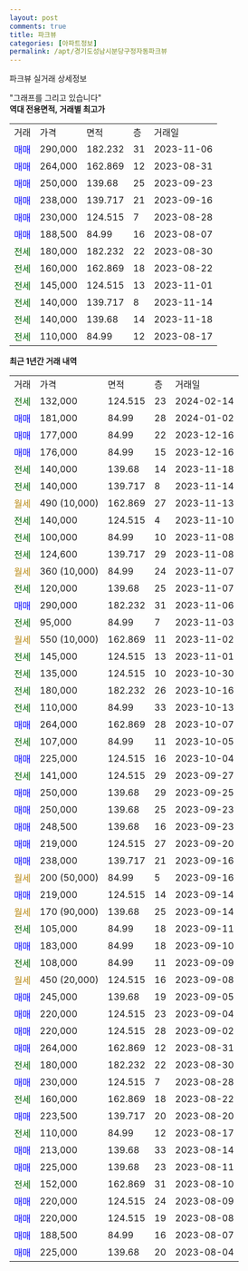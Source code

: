```yaml
---
layout: post
comments: true
title: 파크뷰
categories: [아파트정보]
permalink: /apt/경기도성남시분당구정자동파크뷰
---
```


파크뷰 실거래 상세정보

<script type="text/javascript">
  google.charts.load('current', {'packages':['line', 'corechart']});
  google.charts.setOnLoadCallback(drawChart);

  function drawChart() {
    var data = new google.visualization.DataTable();
    data.addColumn('date', '거래일');
    data.addColumn('number', "매매");
    data.addColumn('number', "전세");
    data.addColumn('number', "전매");

    data.addRows([[new Date(Date.parse("2024-02-14")), null, 132000, null], [new Date(Date.parse("2024-01-02")), 181000, null, null], [new Date(Date.parse("2023-12-16")), 177000, null, null], [new Date(Date.parse("2023-12-16")), 176000, null, null], [new Date(Date.parse("2023-11-18")), null, 140000, null], [new Date(Date.parse("2023-11-14")), null, 140000, null], [new Date(Date.parse("2023-11-13")), null, null, null], [new Date(Date.parse("2023-11-10")), null, 140000, null], [new Date(Date.parse("2023-11-08")), null, 100000, null], [new Date(Date.parse("2023-11-08")), null, 124600, null], [new Date(Date.parse("2023-11-07")), null, null, null], [new Date(Date.parse("2023-11-07")), null, 120000, null], [new Date(Date.parse("2023-11-06")), 290000, null, null], [new Date(Date.parse("2023-11-03")), null, 95000, null], [new Date(Date.parse("2023-11-02")), null, null, null], [new Date(Date.parse("2023-11-01")), null, 145000, null], [new Date(Date.parse("2023-10-30")), null, 135000, null], [new Date(Date.parse("2023-10-16")), null, 180000, null], [new Date(Date.parse("2023-10-13")), null, 110000, null], [new Date(Date.parse("2023-10-07")), 264000, null, null], [new Date(Date.parse("2023-10-05")), null, 107000, null], [new Date(Date.parse("2023-10-04")), 225000, null, null], [new Date(Date.parse("2023-09-27")), null, 141000, null], [new Date(Date.parse("2023-09-25")), 250000, null, null], [new Date(Date.parse("2023-09-23")), 250000, null, null], [new Date(Date.parse("2023-09-23")), 248500, null, null], [new Date(Date.parse("2023-09-20")), 219000, null, null], [new Date(Date.parse("2023-09-16")), 238000, null, null], [new Date(Date.parse("2023-09-16")), null, null, null], [new Date(Date.parse("2023-09-14")), 219000, null, null], [new Date(Date.parse("2023-09-14")), null, null, null], [new Date(Date.parse("2023-09-11")), null, 105000, null], [new Date(Date.parse("2023-09-10")), 183000, null, null], [new Date(Date.parse("2023-09-09")), null, 108000, null], [new Date(Date.parse("2023-09-08")), null, null, null], [new Date(Date.parse("2023-09-05")), 245000, null, null], [new Date(Date.parse("2023-09-04")), 220000, null, null], [new Date(Date.parse("2023-09-02")), 220000, null, null], [new Date(Date.parse("2023-08-31")), 264000, null, null], [new Date(Date.parse("2023-08-30")), null, 180000, null], [new Date(Date.parse("2023-08-28")), 230000, null, null], [new Date(Date.parse("2023-08-22")), null, 160000, null], [new Date(Date.parse("2023-08-20")), 223500, null, null], [new Date(Date.parse("2023-08-17")), null, 110000, null], [new Date(Date.parse("2023-08-14")), 213000, null, null], [new Date(Date.parse("2023-08-11")), 225000, null, null], [new Date(Date.parse("2023-08-10")), null, 152000, null], [new Date(Date.parse("2023-08-09")), 220000, null, null], [new Date(Date.parse("2023-08-08")), 220000, null, null], [new Date(Date.parse("2023-08-07")), 188500, null, null], [new Date(Date.parse("2023-08-04")), 225000, null, null]]);

    var options = {
      hAxis: {
        format: 'yyyy/MM/dd'
      },    
      lineWidth: 0,
      pointsVisible: true,    
      title: '최근 1년간 유형별 실거래가 분포',
      legend: { position: 'bottom' }
    };

    var formatter = new google.visualization.NumberFormat({pattern:'###,###'} );
    formatter.format(data, 1);
    formatter.format(data, 2);
    
    setTimeout(function() {
        var chart = new google.visualization.LineChart(document.getElementById('columnchart_material'));
        chart.draw(data, (options));
        document.getElementById('loading').style.display = 'none';
    }, 200);
  }
</script>


<div id="loading" style="z-index:20; display: block; margin-left: 0px">"그래프를 그리고 있습니다"</div>
<div id="columnchart_material" style="width: 95%; margin-left: 0px; display: block"></div>
<!-- contents start -->
<b>역대 전용면적, 거래별 최고가</b>
<table class="sortable">
    <tr>
      <td>거래</td>
      <td>가격</td>
      <td>면적</td>
      <td>층</td>
      <td>거래일</td>
    </tr>
        <tr>
          <td><a style="color: blue">매매</a></td>
          <td>290,000</td>
          <td>182.232</td>
          <td>31</td>
          <td>2023-11-06</td>
        </tr>            <tr>
          <td><a style="color: blue">매매</a></td>
          <td>264,000</td>
          <td>162.869</td>
          <td>12</td>
          <td>2023-08-31</td>
        </tr>            <tr>
          <td><a style="color: blue">매매</a></td>
          <td>250,000</td>
          <td>139.68</td>
          <td>25</td>
          <td>2023-09-23</td>
        </tr>            <tr>
          <td><a style="color: blue">매매</a></td>
          <td>238,000</td>
          <td>139.717</td>
          <td>21</td>
          <td>2023-09-16</td>
        </tr>            <tr>
          <td><a style="color: blue">매매</a></td>
          <td>230,000</td>
          <td>124.515</td>
          <td>7</td>
          <td>2023-08-28</td>
        </tr>            <tr>
          <td><a style="color: blue">매매</a></td>
          <td>188,500</td>
          <td>84.99</td>
          <td>16</td>
          <td>2023-08-07</td>
        </tr>        
        <tr>
              <td><a style="color: darkgreen">전세</a></td>
              <td>180,000</td>
              <td>182.232</td>
              <td>22</td>
              <td>2023-08-30</td>
            </tr>            <tr>
              <td><a style="color: darkgreen">전세</a></td>
              <td>160,000</td>
              <td>162.869</td>
              <td>18</td>
              <td>2023-08-22</td>
            </tr>            <tr>
              <td><a style="color: darkgreen">전세</a></td>
              <td>145,000</td>
              <td>124.515</td>
              <td>13</td>
              <td>2023-11-01</td>
            </tr>            <tr>
              <td><a style="color: darkgreen">전세</a></td>
              <td>140,000</td>
              <td>139.717</td>
              <td>8</td>
              <td>2023-11-14</td>
            </tr>            <tr>
              <td><a style="color: darkgreen">전세</a></td>
              <td>140,000</td>
              <td>139.68</td>
              <td>14</td>
              <td>2023-11-18</td>
            </tr>            <tr>
              <td><a style="color: darkgreen">전세</a></td>
              <td>110,000</td>
              <td>84.99</td>
              <td>12</td>
              <td>2023-08-17</td>
            </tr>        
    
</table>

<b>최근 1년간 거래 내역</b>

<table class="sortable">
    <tr>
      <td>거래</td>
      <td>가격</td>
      <td>면적</td>
      <td>층</td>
      <td>거래일</td>
    </tr>
    <tr>
      <td><a style="color: darkgreen">전세</a></td>
      <td>132,000</td>
      <td>124.515</td>
      <td>23</td>
      <td>2024-02-14</td>
    </tr>          <tr>
      <td><a style="color: blue">매매</a></td>
      <td>181,000</td>
      <td>84.99</td>
      <td>28</td>
      <td>2024-01-02</td>
    </tr>          <tr>
      <td><a style="color: blue">매매</a></td>
      <td>177,000</td>
      <td>84.99</td>
      <td>22</td>
      <td>2023-12-16</td>
    </tr>          <tr>
      <td><a style="color: blue">매매</a></td>
      <td>176,000</td>
      <td>84.99</td>
      <td>15</td>
      <td>2023-12-16</td>
    </tr>          <tr>
      <td><a style="color: darkgreen">전세</a></td>
      <td>140,000</td>
      <td>139.68</td>
      <td>14</td>
      <td>2023-11-18</td>
    </tr>          <tr>
      <td><a style="color: darkgreen">전세</a></td>
      <td>140,000</td>
      <td>139.717</td>
      <td>8</td>
      <td>2023-11-14</td>
    </tr>          <tr>
      <td><a style="color: darkgoldenrod">월세</a></td>
      <td>490 (10,000)</td>
      <td>162.869</td>
      <td>27</td>
      <td>2023-11-13</td>
    </tr>          <tr>
      <td><a style="color: darkgreen">전세</a></td>
      <td>140,000</td>
      <td>124.515</td>
      <td>4</td>
      <td>2023-11-10</td>
    </tr>          <tr>
      <td><a style="color: darkgreen">전세</a></td>
      <td>100,000</td>
      <td>84.99</td>
      <td>10</td>
      <td>2023-11-08</td>
    </tr>          <tr>
      <td><a style="color: darkgreen">전세</a></td>
      <td>124,600</td>
      <td>139.717</td>
      <td>29</td>
      <td>2023-11-08</td>
    </tr>          <tr>
      <td><a style="color: darkgoldenrod">월세</a></td>
      <td>360 (10,000)</td>
      <td>84.99</td>
      <td>24</td>
      <td>2023-11-07</td>
    </tr>          <tr>
      <td><a style="color: darkgreen">전세</a></td>
      <td>120,000</td>
      <td>139.68</td>
      <td>25</td>
      <td>2023-11-07</td>
    </tr>          <tr>
      <td><a style="color: blue">매매</a></td>
      <td>290,000</td>
      <td>182.232</td>
      <td>31</td>
      <td>2023-11-06</td>
    </tr>          <tr>
      <td><a style="color: darkgreen">전세</a></td>
      <td>95,000</td>
      <td>84.99</td>
      <td>7</td>
      <td>2023-11-03</td>
    </tr>          <tr>
      <td><a style="color: darkgoldenrod">월세</a></td>
      <td>550 (10,000)</td>
      <td>162.869</td>
      <td>11</td>
      <td>2023-11-02</td>
    </tr>          <tr>
      <td><a style="color: darkgreen">전세</a></td>
      <td>145,000</td>
      <td>124.515</td>
      <td>13</td>
      <td>2023-11-01</td>
    </tr>          <tr>
      <td><a style="color: darkgreen">전세</a></td>
      <td>135,000</td>
      <td>124.515</td>
      <td>10</td>
      <td>2023-10-30</td>
    </tr>          <tr>
      <td><a style="color: darkgreen">전세</a></td>
      <td>180,000</td>
      <td>182.232</td>
      <td>26</td>
      <td>2023-10-16</td>
    </tr>          <tr>
      <td><a style="color: darkgreen">전세</a></td>
      <td>110,000</td>
      <td>84.99</td>
      <td>33</td>
      <td>2023-10-13</td>
    </tr>          <tr>
      <td><a style="color: blue">매매</a></td>
      <td>264,000</td>
      <td>162.869</td>
      <td>28</td>
      <td>2023-10-07</td>
    </tr>          <tr>
      <td><a style="color: darkgreen">전세</a></td>
      <td>107,000</td>
      <td>84.99</td>
      <td>11</td>
      <td>2023-10-05</td>
    </tr>          <tr>
      <td><a style="color: blue">매매</a></td>
      <td>225,000</td>
      <td>124.515</td>
      <td>16</td>
      <td>2023-10-04</td>
    </tr>          <tr>
      <td><a style="color: darkgreen">전세</a></td>
      <td>141,000</td>
      <td>124.515</td>
      <td>29</td>
      <td>2023-09-27</td>
    </tr>          <tr>
      <td><a style="color: blue">매매</a></td>
      <td>250,000</td>
      <td>139.68</td>
      <td>29</td>
      <td>2023-09-25</td>
    </tr>          <tr>
      <td><a style="color: blue">매매</a></td>
      <td>250,000</td>
      <td>139.68</td>
      <td>25</td>
      <td>2023-09-23</td>
    </tr>          <tr>
      <td><a style="color: blue">매매</a></td>
      <td>248,500</td>
      <td>139.68</td>
      <td>16</td>
      <td>2023-09-23</td>
    </tr>          <tr>
      <td><a style="color: blue">매매</a></td>
      <td>219,000</td>
      <td>124.515</td>
      <td>27</td>
      <td>2023-09-20</td>
    </tr>          <tr>
      <td><a style="color: blue">매매</a></td>
      <td>238,000</td>
      <td>139.717</td>
      <td>21</td>
      <td>2023-09-16</td>
    </tr>          <tr>
      <td><a style="color: darkgoldenrod">월세</a></td>
      <td>200 (50,000)</td>
      <td>84.99</td>
      <td>5</td>
      <td>2023-09-16</td>
    </tr>          <tr>
      <td><a style="color: blue">매매</a></td>
      <td>219,000</td>
      <td>124.515</td>
      <td>14</td>
      <td>2023-09-14</td>
    </tr>          <tr>
      <td><a style="color: darkgoldenrod">월세</a></td>
      <td>170 (90,000)</td>
      <td>139.68</td>
      <td>25</td>
      <td>2023-09-14</td>
    </tr>          <tr>
      <td><a style="color: darkgreen">전세</a></td>
      <td>105,000</td>
      <td>84.99</td>
      <td>18</td>
      <td>2023-09-11</td>
    </tr>          <tr>
      <td><a style="color: blue">매매</a></td>
      <td>183,000</td>
      <td>84.99</td>
      <td>18</td>
      <td>2023-09-10</td>
    </tr>          <tr>
      <td><a style="color: darkgreen">전세</a></td>
      <td>108,000</td>
      <td>84.99</td>
      <td>11</td>
      <td>2023-09-09</td>
    </tr>          <tr>
      <td><a style="color: darkgoldenrod">월세</a></td>
      <td>450 (20,000)</td>
      <td>124.515</td>
      <td>16</td>
      <td>2023-09-08</td>
    </tr>          <tr>
      <td><a style="color: blue">매매</a></td>
      <td>245,000</td>
      <td>139.68</td>
      <td>19</td>
      <td>2023-09-05</td>
    </tr>          <tr>
      <td><a style="color: blue">매매</a></td>
      <td>220,000</td>
      <td>124.515</td>
      <td>23</td>
      <td>2023-09-04</td>
    </tr>          <tr>
      <td><a style="color: blue">매매</a></td>
      <td>220,000</td>
      <td>124.515</td>
      <td>28</td>
      <td>2023-09-02</td>
    </tr>          <tr>
      <td><a style="color: blue">매매</a></td>
      <td>264,000</td>
      <td>162.869</td>
      <td>12</td>
      <td>2023-08-31</td>
    </tr>          <tr>
      <td><a style="color: darkgreen">전세</a></td>
      <td>180,000</td>
      <td>182.232</td>
      <td>22</td>
      <td>2023-08-30</td>
    </tr>          <tr>
      <td><a style="color: blue">매매</a></td>
      <td>230,000</td>
      <td>124.515</td>
      <td>7</td>
      <td>2023-08-28</td>
    </tr>          <tr>
      <td><a style="color: darkgreen">전세</a></td>
      <td>160,000</td>
      <td>162.869</td>
      <td>18</td>
      <td>2023-08-22</td>
    </tr>          <tr>
      <td><a style="color: blue">매매</a></td>
      <td>223,500</td>
      <td>139.717</td>
      <td>20</td>
      <td>2023-08-20</td>
    </tr>          <tr>
      <td><a style="color: darkgreen">전세</a></td>
      <td>110,000</td>
      <td>84.99</td>
      <td>12</td>
      <td>2023-08-17</td>
    </tr>          <tr>
      <td><a style="color: blue">매매</a></td>
      <td>213,000</td>
      <td>139.68</td>
      <td>33</td>
      <td>2023-08-14</td>
    </tr>          <tr>
      <td><a style="color: blue">매매</a></td>
      <td>225,000</td>
      <td>139.68</td>
      <td>23</td>
      <td>2023-08-11</td>
    </tr>          <tr>
      <td><a style="color: darkgreen">전세</a></td>
      <td>152,000</td>
      <td>162.869</td>
      <td>31</td>
      <td>2023-08-10</td>
    </tr>          <tr>
      <td><a style="color: blue">매매</a></td>
      <td>220,000</td>
      <td>124.515</td>
      <td>24</td>
      <td>2023-08-09</td>
    </tr>          <tr>
      <td><a style="color: blue">매매</a></td>
      <td>220,000</td>
      <td>124.515</td>
      <td>19</td>
      <td>2023-08-08</td>
    </tr>          <tr>
      <td><a style="color: blue">매매</a></td>
      <td>188,500</td>
      <td>84.99</td>
      <td>16</td>
      <td>2023-08-07</td>
    </tr>          <tr>
      <td><a style="color: blue">매매</a></td>
      <td>225,000</td>
      <td>139.68</td>
      <td>20</td>
      <td>2023-08-04</td>
    </tr>      </table>
<!-- contents end -->    

